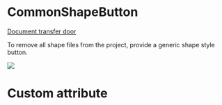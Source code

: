 # CommonShapeButton
[Document transfer door](https://blog.csdn.net/xsxsxs827/article/details/80708637)<p>
To remove all shape files from the project, provide a generic shape style button.<p>
![](https://github.com/michaelxs/CommonShapeButton/blob/master/screenshots/show.gif)<p>
# Custom attribute
